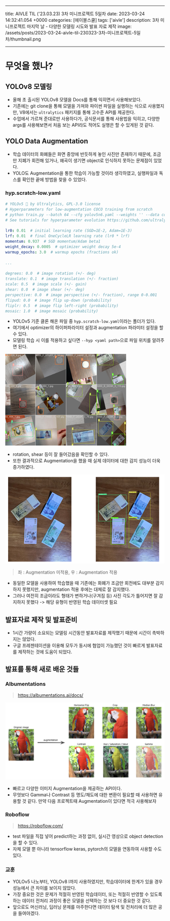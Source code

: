 

---
title: AIVLE TIL ('23.03.23) 3차 미니프로젝트 5일차
date: 2023-03-24 14:32:41.054 +0000
categories: [에이블스쿨]
tags: ['aivle']
description: 3차 미니프로젝트 마지막 날 - 다양한 모델링 시도와 발표 자료 제작
image: /assets/posts/2023-03-24-aivle-til-230323-3차-미니프로젝트-5일차/thumbnail.png

---

# 무엇을 했나?

## YOLOv8 모델링

- 올해 초 출시된 YOLOv8 모델을 Docs를 통해 익히면서 사용해보았다.
- 기존에는 git clone을 통해 모델을 가져와 파이썬 파일을 실행하는 식으로 사용했지만, V8에서는 `ultralytics` 패키지를 통해 고수준 API를 제공한다.
- 수업에서 가르쳐 준대로만 사용하다가, 공식문서를 통해 사용법을 익히고, 다양한 args를 사용해보면서 처음 보는 API라도 적어도 실행은 할 수 있게된 것 같다.


## YOLO Data Augmentation

- 학습 데이터의 화폐들은 화면 중앙에 반듯하게 놓인 사진만 존재하기 때문에, 조금만 지폐가 회전해 있거나, 왜곡이 생기면 object로 인식하지 못하는 문제점이 있었다.
- YOLO도 Augmentation을 통한 학습이 가능할 것이라 생각하였고, 실행파일과 독스를 확인한 끝에 방법을 찾을 수 있었다.

### hyp.scratch-low.yaml

```yaml
# YOLOv5 🚀 by Ultralytics, GPL-3.0 license
# Hyperparameters for low-augmentation COCO training from scratch
# python train.py --batch 64 --cfg yolov5n6.yaml --weights '' --data coco.yaml --img 640 --epochs 300 --linear
# See tutorials for hyperparameter evolution https://github.com/ultralytics/yolov5#tutorials

lr0: 0.01  # initial learning rate (SGD=1E-2, Adam=1E-3)
lrf: 0.01  # final OneCycleLR learning rate (lr0 * lrf)
momentum: 0.937  # SGD momentum/Adam beta1
weight_decay: 0.0005  # optimizer weight decay 5e-4
warmup_epochs: 3.0  # warmup epochs (fractions ok)

...

degrees: 0.0  # image rotation (+/- deg)
translate: 0.1  # image translation (+/- fraction)
scale: 0.5  # image scale (+/- gain)
shear: 0.0  # image shear (+/- deg)
perspective: 0.0  # image perspective (+/- fraction), range 0-0.001
flipud: 0.0  # image flip up-down (probability)
fliplr: 0.5  # image flip left-right (probability)
mosaic: 1.0  # image mosaic (probability)
```

- YOLOv5 기준 클론 해온 파일 중 `hyp.scratch-low.yaml`이라는 폴더가 있다.
- 여기에서 optimizer의 하이퍼파라미터 설정과 augmentation 파라미터 설정을 할 수 있다.
- 모델링 학습 시 이를 적용하고 싶다면 `--hyp <yaml path>`으로 파일 위치를 알려주면 된다.

![img](/assets/posts/2023-03-24-aivle-til-230323-3차-미니프로젝트-5일차/img0.png)

- rotation, shear 등이 잘 들어갔음을 확인할 수 있다.
- 또한 결과적으로 Augmentation을 했을 때 실제 데이터에 대한 감지 성능이 더욱 증가하였다.

![img](/assets/posts/2023-03-24-aivle-til-230323-3차-미니프로젝트-5일차/img1.png)
> 좌 : Augmentation 미적용, 우 : Augmentation 적용

- 동일한 모델을 사용하여 학습했을 때 기존에는 화폐가 조금만 회전에도 대부분 감지하지 못했지만, augmentation 적용 후에는 대체로 잘 감지했다.
- 그러나 여전히 조금이라도 형태가 변하거나(구겨짐 등) 사진 각도가 틀어지면 잘 감지하지 못했다 
-> 해당 유형이 반영된 학습 데이터셋 필요

## 발표자료 제작 및 발표준비

- 1시간 가량이 소요되는 모델링 시간동안 발표자료를 제작했기 때문에 시간이 촉박하지는 않았다.
- 구글 프레젠테이션을 이용해 모두가 동시에 협업이 가능했던 것이 빠르게 발표자료를 제작하는 것에 도움이 되었다.

## 발표를 통해 새로 배운 것들

### Albumentations

> https://albumentations.ai/docs/

![img](/assets/posts/2023-03-24-aivle-til-230323-3차-미니프로젝트-5일차/img2.png)

- 빠르고 다양한 이미지 Augmentation을 제공하는 API이다.
- 무엇보다 Gamma나 Contrast 등 명도/채도에 대한 변환이 필요할 때 사용하면 유용할 것 같다. 만약 다음 프로젝트때 Augmentation이 있다면 적극 사용해보자

### Roboflow

> https://roboflow.com/

- test 파일을 직접 넣어 predict하는 과정 없이, 실시간 영상으로 object detection을 할 수 있다.
- 자체 모델 뿐 아니라 tensorflow keras, pytorch의 모델을 연동하여 사용할 수도 있다.

### 교훈

- YOLOv5 나노부터, YOLOv8 l까지 사용하였지만, 학습데이터에 한계가 있을 경우 성능에서 큰 차이를 보이지 않았다.
- 가장 중요한 것은 문제가 적절히 반영된 학습데이터, 또는 적절히 반영할 수 있도록 하는 데이터 전처리 과정이 좋은 모델을 선택하는 것 보다 더 중요한 것 같다.
- 앞으로도 머신러닝, 딥러닝 문제를 마주한다면 데이터 탐색 및 전처리에 더 많은 공을 들여야겠다.

        